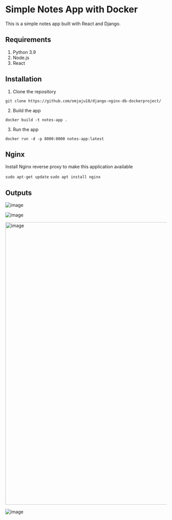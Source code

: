 # Simple Notes App with Docker
This is a simple notes app built with React and Django.

## Requirements
1. Python 3.9
2. Node.js
3. React

## Installation
1. Clone the repository
```
git clone https://github.com/omjaju18/django-nginx-db-dockerproject/
```

2. Build the app
```
docker build -t notes-app .
```

3. Run the app
```
docker run -d -p 8000:8000 notes-app:latest
```

## Nginx

Install Nginx reverse proxy to make this application available

`sudo apt-get update`
`sudo apt install nginx`

## Outputs

![image](https://github.com/user-attachments/assets/91db04a6-4d12-4197-a5ce-2f9ae93546e6)

![image](https://github.com/user-attachments/assets/dfd53150-7a6f-403e-b1ca-0352b8f5e151)

<img width="881" alt="image" src="https://github.com/user-attachments/assets/d0b29c5c-e5c5-4b6c-b23a-6e65cd950467" />


![image](https://github.com/user-attachments/assets/4f3ecede-d9a0-4efa-85be-e591b44595a9)





